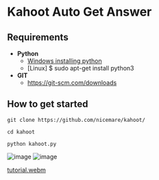 # Kahoot Auto Get Answer

## Requirements
 * **Python**
      * [Windows installing python](https://www.python.org/downloads/)    
      * [Linux] $ sudo apt-get install python3
 * **GIT**
      * https://git-scm.com/downloads
## How to get started
  ```
  git clone https://github.com/nicemare/kahoot/
  ```
  ```
  cd kahoot
  ```
  ```
  python kahoot.py
  ```
![image](https://user-images.githubusercontent.com/25836391/192182927-f4668f24-9ef7-4c3d-a715-e6266617532f.png)
![image](https://user-images.githubusercontent.com/25836391/192183002-e2f5ac29-f7a3-443c-bc6a-de3a32cbb4e1.png)

[tutorial.webm](https://user-images.githubusercontent.com/25836391/192189607-eb32cb0d-0543-4d65-beb0-ac9a1d32b718.webm)
